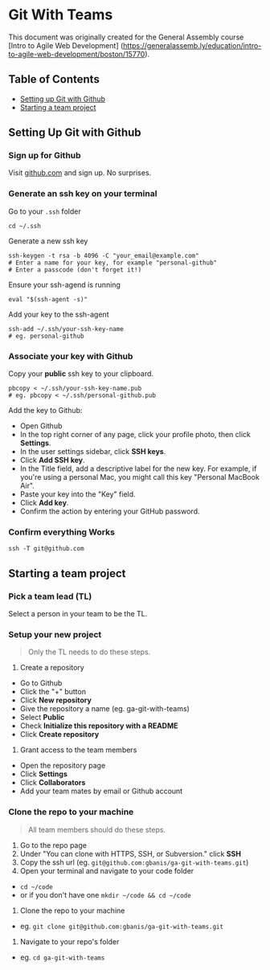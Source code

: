# Git With Teams

This document was originally created for the General Assembly course [Intro to Agile Web Development] (https://generalassemb.ly/education/intro-to-agile-web-development/boston/15770).

## Table of Contents

- [Setting up Git with Github](#setting-up-git-with-github)
- [Starting a team project](#starting-a-team-project)

## Setting Up Git with Github

### Sign up for Github

Visit [github.com](http://github.com) and sign up. No surprises.

### Generate an ssh key on your terminal

Go to your `.ssh` folder

```
cd ~/.ssh
```

Generate a new ssh key

```
ssh-keygen -t rsa -b 4096 -C "your_email@example.com"
# Enter a name for your key, for example "personal-github"
# Enter a passcode (don't forget it!)
```

Ensure your ssh-agend is running

```
eval "$(ssh-agent -s)"
```

Add your key to the ssh-agent

```
ssh-add ~/.ssh/your-ssh-key-name
# eg. personal-github
```

### Associate your key with Github

Copy your **public** ssh key to your clipboard.

```
pbcopy < ~/.ssh/your-ssh-key-name.pub
# eg. pbcopy < ~/.ssh/personal-github.pub
```

Add the key to Github:

- Open Github
- In the top right corner of any page, click your profile photo, then click **Settings**.
- In the user settings sidebar, click **SSH keys**.
- Click **Add SSH key**.
- In the Title field, add a descriptive label for the new key. For example, if you're using a personal Mac, you might call this key "Personal MacBook Air".
- Paste your key into the "Key" field.
- Click **Add key**.
- Confirm the action by entering your GitHub password.

### Confirm everything Works

```
ssh -T git@github.com
```

## Starting a team project

### Pick a team lead (TL)

Select a person in your team to be the TL.

### Setup your new project

> Only the TL needs to do these steps.

1. Create a repository
  - Go to Github
  - Click the "+" button
  - Click **New repository**
  - Give the repository a name (eg. ga-git-with-teams)
  - Select **Public**
  - Check **Initialize this repository with a README**
  - Click **Create repository**
1. Grant access to the team members
  - Open the repository page
  - Click **Settings**
  - Click **Collaborators**
  - Add your team mates by email or Github account

### Clone the repo to your machine

> All team members should do these steps.

1. Go to the repo page
1. Under "You can clone with  HTTPS, SSH, or Subversion." click **SSH**
1. Copy the ssh url (eg. `git@github.com:gbanis/ga-git-with-teams.git`)
1. Open your terminal and navigate to your code folder
  - `cd ~/code`
  - or if you don't have one `mkdir ~/code && cd ~/code`
1. Clone the repo to your machine
  - eg. `git clone git@github.com:gbanis/ga-git-with-teams.git`
1. Navigate to your repo's folder
  - eg. `cd ga-git-with-teams`




